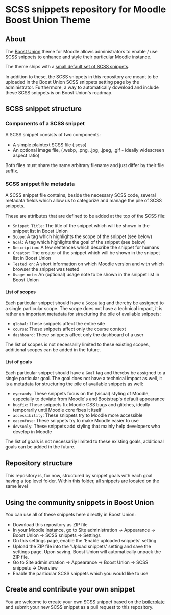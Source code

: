 # SCSS snippets repository for Moodle Boost Union Theme

## About

The [Boost Union](https://github.com/moodle-an-hochschulen/moodle-theme_boost_union) theme for Moodle allows administrators to enable / use SCSS snippets to enhance and style their particular Moodle instance.

The theme ships with a [small default set of SCSS snippets](https://github.com/moodle-an-hochschulen/moodle-theme_boost_union/tree/main/snippets/builtin).

In addition to these, the SCSS snippets in this repository are meant to be uploaded in the Boost Union SCSS snippets setting page by the administrator. Furthermore, a way to automatically download and include these SCSS snippets is on Boost Union's roadmap.

## SCSS snippet structure

### Components of a SCSS snippet

A SCSS snippet consists of two components:

- A simple plaintext SCSS file (.scss)
- An optional image file, (.webp, .png, .jpg, .jpeg, .gif - ideally widescreen aspect ratio)

Both files must share the same arbitrary filename and just differ by their file suffix.

### SCSS snippet file metadata

A SCSS snippet file contains, beside the necessary SCSS code, several metadata fields which allow us to categorize and manage the pile of SCSS snippets.

These are attributes that are defined to be added at the top of the SCSS file:

- `Snippet Title`: The title of the snippet which will be shown in the snippet list in Boost Union
- `Scope`: A tag which highlights the scope of the snippet (see below)
- `Goal`: A tag which highlights the goal of the snippet (see below)
- `Description`: A few sentences which describe the snippet for humans
- `Creator`: The creator of the snippet which will be shown in the snippet list in Boost Union
- `Tested on`: A short information on which Moodle version and with which browser the snippet was tested
- `Usage note`: An (optional) usage note to be shown in the snippet list in Boost Union

#### List of scopes

Each particular snippet should have a `Scope` tag and thereby be assigned to a single particular scope. The scope does not have a technical impact, it is rather an important metadata for structuring the pile of available snippets:

- `global`: These snippets affect the entire site
- `course`: These snippets affect only the course context
- `dashboard`: These snippets affect only the dashboard of a user

The list of scopes is not necessarily limited to these existing scopes, additional scopes can be added in the future.

#### List of goals

Each particular snippet should have a `Goal` tag and thereby be assigned to a single particular goal. The goal does not have a technical impact as well, it is a metadata for structuring the pile of available snippets as well:

- `eyecandy`: These snippets focus on the (visual) styling of Moodle, especially to deviate from Moodle's and Bootstrap's default appearance
- `bugfix`: These snippets fix Moodle CSS bugs and glitches, ideally temporarily until Moodle core fixes it itself
- `accessibility`: These snippets try to Moodle more accessible
- `easeofuse`: These snippets try to make Moodle easier to use
- `devsonly`: These snippets add styling that mainly help developers who develop in Moodle

The list of goals is not necessarily limited to these existing goals, additional goals can be added in the future.

## Repository structure

This repository is, for now, structured by snippet goals with each goal having a top level folder. Within this folder, all snippets are located on the same level

## Using the community snippets in Boost Union

You can use all of these snippets here directly in Boost Union:

* Download this repository as ZIP file
* In your Moodle instance, go to Site administration -> Appearance -> Boost Union -> SCSS snippets -> Settings
* On this settings page, enable the 'Enable uploaded snippets' setting
* Upload the ZIP file into the 'Upload snippets' setting and save the settings page. Upon saving, Boost Union will automatically unpack the ZIP file.
* Go to Site administration -> Appearance -> Boost Union -> SCSS snippets -> Overview
* Enable the particular SCSS snippets which you would like to use

## Create and contribute your own snippet

You are welcome to create your own SCSS snippet based on the [boilerplate](https://github.com/moodle-an-hochschulen/moodle-theme_boost_union_snippets/tree/main/boilerplate) and submit your new SCSS snippet as a pull request to this repository.